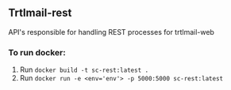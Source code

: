 ## Trtlmail-rest
API's responsible for handling REST processes for trtlmail-web

### To run docker:
1) Run `docker build -t sc-rest:latest .`
2) Run `docker run -e <env='env'> -p 5000:5000 sc-rest:latest`
